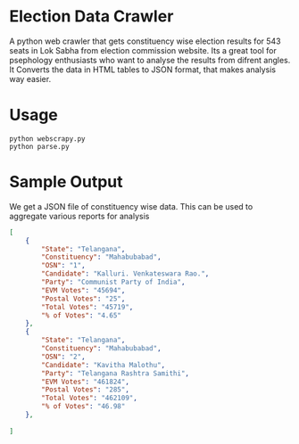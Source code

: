Election Data Crawler
=====================
A python web crawler that gets constituency wise election results for 543 seats in Lok Sabha from election commission website. Its a great tool for psephology enthusiasts who want to analyse the results from difrent angles. It Converts the data in HTML tables to JSON format, that makes analysis way easier. 

Usage
=====

    python webscrapy.py
    python parse.py

Sample Output
==============
We get a JSON file of constituency wise data. This can be used to aggregate various reports for analysis

```json
[
    {
        "State": "Telangana",
        "Constituency": "Mahabubabad",
        "OSN": "1",
        "Candidate": "Kalluri. Venkateswara Rao.",
        "Party": "Communist Party of India",
        "EVM Votes": "45694",
        "Postal Votes": "25",
        "Total Votes": "45719",
        "% of Votes": "4.65"
    },
    {
        "State": "Telangana",
        "Constituency": "Mahabubabad",
        "OSN": "2",
        "Candidate": "Kavitha Malothu",
        "Party": "Telangana Rashtra Samithi",
        "EVM Votes": "461824",
        "Postal Votes": "285",
        "Total Votes": "462109",
        "% of Votes": "46.98"
    },
    
]
```
